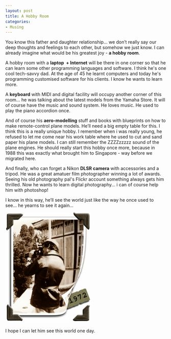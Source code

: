 ```yaml
---
layout: post
title: A Hobby Room
categories:
- Musing
---
```


You know this father and daughter relationship... we don’t really say our deep thoughts and feelings to each other, but somehow we just know. I can already imagine what would be his greatest joy - **a hobby room**.

A hobby room with a **laptop  + Internet** will be there in one corner so that he can learn some other programming languages and software. I think he's one cool tech-savvy dad. At the age of 45 he learnt computers and today he's programming customised software for his clients. I know he wants to learn more.

A **keyboard** with MIDI and digital facility will occupy another corner of this room... he was talking about the latest models from the Yamaha Store. It will of course have the music and sound system. He loves music. He used to play the piano accordion once.

And of course his **aero-modelling** stuff and books with blueprints on how to make remote-control plane models. He’ll need a big empty table for this. I think this is a really unique hobby. I remember when i was really young, he refused to let me come near his work table where he used to cut and sand paper his plane models. I can still remember the ZZZZzzzzz sound of the plane engines. He should really start this hobby once more, because in 1988 this was exactly what brought him to Singapore - way before we migrated here.

And finally, who can forget a Nikon **DLSR camera** with accessories and a tripod. He was a great amatuer film photographer winning a lot of awards. Seeing his old photography pal's Flickr account something always gets him thrilled. Now he wants to learn digital photography... i can of course help him with photoshop!

I know in this way, he’ll see the world just like the way he once used to see... he yearns to see it again...

![](/img/da1.jpg)

I hope I can let him see this world one day.
